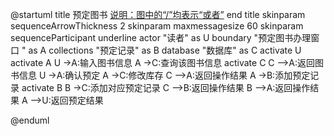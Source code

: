 @startuml
title
 预定图书
 <u>说明：图中的“/”均表示“或者”</u>
end title
skinparam sequenceArrowThickness 2
skinparam maxmessagesize 60
skinparam sequenceParticipant underline
actor "读者" as U
boundary "预定图书办理窗口   " as A
collections "预定记录" as B
database "数据库" as C
activate U
activate A
U ->A:输入图书信息
A ->C:查询该图书信息
activate C
C -->A:返回图书信息
U ->A:确认预定
A ->C:修改库存
C -->A:返回操作结果
A ->B:添加预定记录
activate B
B ->C:添加对应预定记录
C -->B:返回操作结果
B -->A:返回操作结果
A -->U:返回预定结果

@enduml